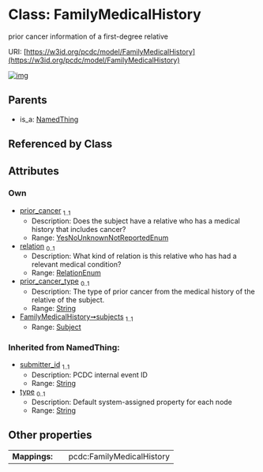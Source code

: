 
# Class: FamilyMedicalHistory


prior cancer information of a first-degree relative

URI: [https://w3id.org/pcdc/model/FamilyMedicalHistory](https://w3id.org/pcdc/model/FamilyMedicalHistory)


[![img](https://yuml.me/diagram/nofunky;dir:TB/class/[Subject],[NamedThing],[Subject]<subjects%201..1-%20[FamilyMedicalHistory&#124;prior_cancer:YesNoUnknownNotReportedEnum;relation:RelationEnum%20%3F;prior_cancer_type:string%20%3F;submitter_id(i):string;type(i):string%20%3F],[NamedThing]^-[FamilyMedicalHistory])](https://yuml.me/diagram/nofunky;dir:TB/class/[Subject],[NamedThing],[Subject]<subjects%201..1-%20[FamilyMedicalHistory&#124;prior_cancer:YesNoUnknownNotReportedEnum;relation:RelationEnum%20%3F;prior_cancer_type:string%20%3F;submitter_id(i):string;type(i):string%20%3F],[NamedThing]^-[FamilyMedicalHistory])

## Parents

 *  is_a: [NamedThing](NamedThing.md)

## Referenced by Class


## Attributes


### Own

 * [prior_cancer](prior_cancer.md)  <sub>1..1</sub>
     * Description: Does the subject have a relative who has a medical history that includes cancer?
     * Range: [YesNoUnknownNotReportedEnum](YesNoUnknownNotReportedEnum.md)
 * [relation](relation.md)  <sub>0..1</sub>
     * Description: What kind of relation is this relative who has had a relevant medical condition?
     * Range: [RelationEnum](RelationEnum.md)
 * [prior_cancer_type](prior_cancer_type.md)  <sub>0..1</sub>
     * Description: The type of prior cancer from the medical history of the relative of the subject.
     * Range: [String](types/String.md)
 * [FamilyMedicalHistory➞subjects](FamilyMedicalHistory_subjects.md)  <sub>1..1</sub>
     * Range: [Subject](Subject.md)

### Inherited from NamedThing:

 * [submitter_id](submitter_id.md)  <sub>1..1</sub>
     * Description: PCDC internal event ID
     * Range: [String](types/String.md)
 * [type](type.md)  <sub>0..1</sub>
     * Description: Default system-assigned property for each node
     * Range: [String](types/String.md)

## Other properties

|  |  |  |
| --- | --- | --- |
| **Mappings:** | | pcdc:FamilyMedicalHistory |

